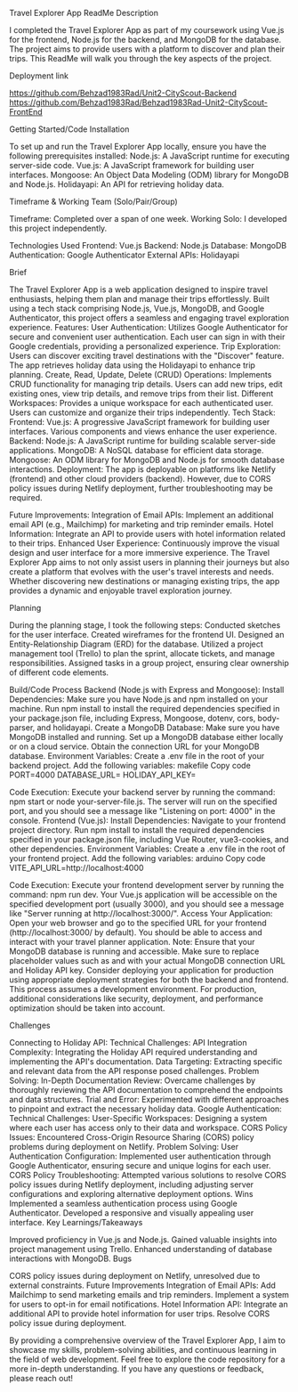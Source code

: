 Travel Explorer App ReadMe
Description

I completed the Travel Explorer App as part of my coursework using Vue.js for the frontend, Node.js for the backend, and MongoDB for the database. The project aims to provide users with a platform to discover and plan their trips. This ReadMe will walk you through the key aspects of the project.



Deployment link

https://github.com/Behzad1983Rad/Unit2-CityScout-Backend
https://github.com/Behzad1983Rad/Behzad1983Rad-Unit2-CityScout-FrontEnd

Getting Started/Code Installation

To set up and run the Travel Explorer App locally, ensure you have the following prerequisites installed:
Node.js: A JavaScript runtime for executing server-side code.
Vue.js: A JavaScript framework for building user interfaces.
Mongoose: An Object Data Modeling (ODM) library for MongoDB and Node.js.
Holidayapi: An API for retrieving holiday data.


Timeframe & Working Team (Solo/Pair/Group)

Timeframe: Completed over a span of one week.
Working Solo: I developed this project independently.



Technologies Used
Frontend: Vue.js
Backend: Node.js
Database: MongoDB
Authentication: Google Authenticator
External APIs: Holidayapi

Brief

The Travel Explorer App is a web application designed to inspire travel enthusiasts, helping them plan and manage their trips effortlessly. Built using a tech stack comprising Node.js, Vue.js, MongoDB, and Google Authenticator, this project offers a seamless and engaging travel exploration experience.
Features:
User Authentication:
Utilizes Google Authenticator for secure and convenient user authentication.
Each user can sign in with their Google credentials, providing a personalized experience.
Trip Exploration:
Users can discover exciting travel destinations with the "Discover" feature.
The app retrieves holiday data using the Holidayapi to enhance trip planning.
Create, Read, Update, Delete (CRUD) Operations:
Implements CRUD functionality for managing trip details.
Users can add new trips, edit existing ones, view trip details, and remove trips from their list.
Different Workspaces:
Provides a unique workspace for each authenticated user.
Users can customize and organize their trips independently.
Tech Stack:
Frontend:
Vue.js: A progressive JavaScript framework for building user interfaces.
Various components and views enhance the user experience.
Backend:
Node.js: A JavaScript runtime for building scalable server-side applications.
MongoDB: A NoSQL database for efficient data storage.
Mongoose: An ODM library for MongoDB and Node.js for smooth database interactions.
Deployment:
The app is deployable on platforms like Netlify (frontend) and other cloud providers (backend). However, due to CORS policy issues during Netlify deployment, further troubleshooting may be required.

Future Improvements:
Integration of Email APIs:
Implement an additional email API (e.g., Mailchimp) for marketing and trip reminder emails.
Hotel Information:
Integrate an API to provide users with hotel information related to their trips.
Enhanced User Experience:
Continuously improve the visual design and user interface for a more immersive experience.
The Travel Explorer App aims to not only assist users in planning their journeys but also create a platform that evolves with the user's travel interests and needs. Whether discovering new destinations or managing existing trips, the app provides a dynamic and enjoyable travel exploration journey.








Planning

During the planning stage, I took the following steps:
Conducted sketches for the user interface.
Created wireframes for the frontend UI.
Designed an Entity-Relationship Diagram (ERD) for the database.
Utilized a project management tool (Trello) to plan the sprint, allocate tickets, and manage responsibilities.
Assigned tasks in a group project, ensuring clear ownership of different code elements.




Build/Code Process
Backend (Node.js with Express and Mongoose):
Install Dependencies:
Make sure you have Node.js and npm installed on your machine.
Run npm install to install the required dependencies specified in your package.json file, including Express, Mongoose, dotenv, cors, body-parser, and holidayapi.
Create a MongoDB Database:
Make sure you have MongoDB installed and running.
Set up a MongoDB database either locally or on a cloud service.
Obtain the connection URL for your MongoDB database.
Environment Variables:
Create a .env file in the root of your backend project.
Add the following variables:
makefile
Copy code
PORT=4000
DATABASE_URL=<Your MongoDB Connection URL>
HOLIDAY_API_KEY=<Your Holiday API Key>


Code Execution:
Execute your backend server by running the command: npm start or node your-server-file.js.
The server will run on the specified port, and you should see a message like "Listening on port: 4000" in the console.
Frontend (Vue.js):
Install Dependencies:
Navigate to your frontend project directory.
Run npm install to install the required dependencies specified in your package.json file, including Vue Router, vue3-cookies, and other dependencies.
Environment Variables:
Create a .env file in the root of your frontend project.
Add the following variables:
arduino
Copy code
VITE_API_URL=http://localhost:4000


Code Execution:
Execute your frontend development server by running the command: npm run dev.
Your Vue.js application will be accessible on the specified development port (usually 3000), and you should see a message like "Server running at http://localhost:3000/".
Access Your Application:
Open your web browser and go to the specified URL for your frontend (http://localhost:3000/ by default).
You should be able to access and interact with your travel planner application.
Note:
Ensure that your MongoDB database is running and accessible.
Make sure to replace placeholder values such as <Your MongoDB Connection URL> and <Your Holiday API Key> with your actual MongoDB connection URL and Holiday API key.
Consider deploying your application for production using appropriate deployment strategies for both the backend and frontend.
This process assumes a development environment. For production, additional considerations like security, deployment, and performance optimization should be taken into account.





Challenges

Connecting to Holiday API:
Technical Challenges:
API Integration Complexity: Integrating the Holiday API required understanding and implementing the API's documentation.
Data Targeting: Extracting specific and relevant data from the API response posed challenges.
Problem Solving:
In-Depth Documentation Review: Overcame challenges by thoroughly reviewing the API documentation to comprehend the endpoints and data structures.
Trial and Error: Experimented with different approaches to pinpoint and extract the necessary holiday data.
Google Authentication:
Technical Challenges:
User-Specific Workspaces: Designing a system where each user has access only to their data and workspace.
CORS Policy Issues: Encountered Cross-Origin Resource Sharing (CORS) policy problems during deployment on Netlify.
Problem Solving:
User Authentication Configuration: Implemented user authentication through Google Authenticator, ensuring secure and unique logins for each user.
CORS Policy Troubleshooting: Attempted various solutions to resolve CORS policy issues during Netlify deployment, including adjusting server configurations and exploring alternative deployment options.
Wins
Implemented a seamless authentication process using Google Authenticator.
Developed a responsive and visually appealing user interface.
Key Learnings/Takeaways

Improved proficiency in Vue.js and Node.js.
Gained valuable insights into project management using Trello.
Enhanced understanding of database interactions with MongoDB.
Bugs

CORS policy issues during deployment on Netlify, unresolved due to external constraints.
Future Improvements
Integration of Email APIs:
Add Mailchimp to send marketing emails and trip reminders.
Implement a system for users to opt-in for email notifications.
Hotel Information API:
Integrate an additional API to provide hotel information for user trips.
Resolve CORS policy issue during deployment.

By providing a comprehensive overview of the Travel Explorer App, I aim to showcase my skills, problem-solving abilities, and continuous learning in the field of web development. Feel free to explore the code repository for a more in-depth understanding. If you have any questions or feedback, please reach out!







